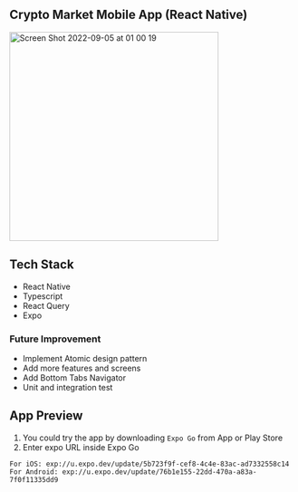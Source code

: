 ## Crypto Market Mobile App (React Native)

<img width="369" alt="Screen Shot 2022-09-05 at 01 00 19" src="https://user-images.githubusercontent.com/50010891/188327781-ad8798fb-0e7e-4077-a334-625faa0738c5.png">

## Tech Stack
- React Native
- Typescript
- React Query
- Expo

### Future Improvement
- Implement Atomic design pattern
- Add more features and screens
- Add Bottom Tabs Navigator
- Unit and integration test

## App Preview

1. You could try the app by downloading ```Expo Go``` from App or Play Store
2. Enter expo URL inside Expo Go

```
For iOS: exp://u.expo.dev/update/5b723f9f-cef8-4c4e-83ac-ad7332558c14
For Android: exp://u.expo.dev/update/76b1e155-22dd-470a-a83a-7f0f11335dd9
```

